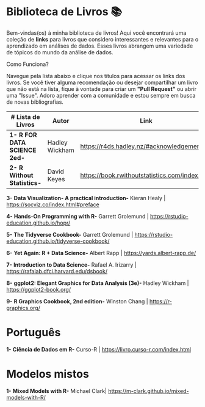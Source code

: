 
# Biblioteca de Livros 📚

Bem-vindas(os) à minha biblioteca de livros! Aqui você encontrará uma coleção de **links** para livros que considero interessantes e relevantes para o aprendizado em análises de dados. Esses livros abrangem uma variedade de tópicos do mundo da análise de dados.

Como Funciona?

Navegue pela lista abaixo e clique nos títulos para acessar os links dos livros. Se você tiver alguma recomendação ou desejar compartilhar um livro que não está na lista, fique à vontade para criar um **"Pull Request"** ou abrir uma "Issue". Adoro aprender com a comunidade e estou sempre em busca de novas bibliografias.

| # Lista de Livros                             | Autor                      | Link                                          |
|-----------------------------------------------|----------------------------|-----------------------------------------------|
| **1-** **R FOR DATA SCIENCE 2ed-**            | Hadley Wickham             | https://r4ds.hadley.nz/#acknowledgements      |
| **2-** **R Without Statistics-** | David Keyes | https://book.rwithoutstatistics.com/index.html                           ||



**3-** **Data Visualization- A practical introduction-** Kieran Healy | https://socviz.co/index.html#preface

**4-** **Hands-On Programming with R-** Garrett Grolemund | https://rstudio-education.github.io/hopr/

**5-** **The Tidyverse Cookbook-** Garrett Grolemund | https://rstudio-education.github.io/tidyverse-cookbook/

**6-** **Yet Again: R + Data Science-** Albert Rapp | https://yards.albert-rapp.de/

**7-** **Introduction to Data Science-** Rafael A. Irizarry | https://rafalab.dfci.harvard.edu/dsbook/

**8-** **ggplot2: Elegant Graphics for Data Analysis (3e)-**  Hadley Wickham | https://ggplot2-book.org/

**9-** **R Graphics Cookbook, 2nd edition-** Winston Chang | https://r-graphics.org/

# Português
**1-** **Ciência de Dados em R-** Curso-R | https://livro.curso-r.com/index.html

# Modelos mistos
**1-** **Mixed Models with R-** Michael Clark| https://m-clark.github.io/mixed-models-with-R/


